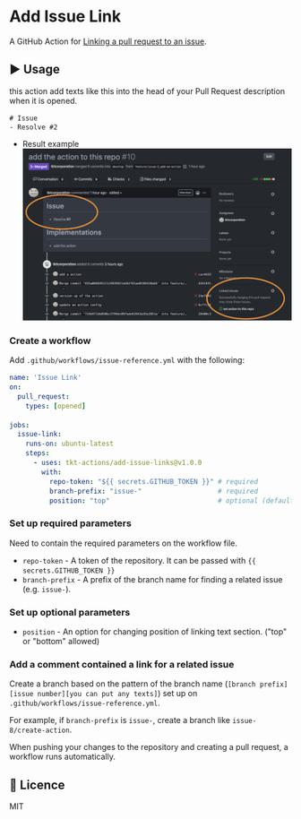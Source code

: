 # Add Issue Link
A GitHub Action for [Linking a pull request to an issue](https://help.github.com/en/enterprise/2.17/user/github/managing-your-work-on-github/linking-a-pull-request-to-an-issue).

## :arrow_forward: Usage
this action add texts like this into the head of your Pull Request description when it is opened.

```
# Issue
- Resolve #2
```

- Result example
![Linking a pull request to an issue](readmeImages/pull-request.png)

### Create a workflow

Add `.github/workflows/issue-reference.yml` with the following:

```yml
name: 'Issue Link'
on:
  pull_request:
    types: [opened]

jobs:
  issue-link:
    runs-on: ubuntu-latest
    steps:
      - uses: tkt-actions/add-issue-links@v1.0.0
        with:
          repo-token: "${{ secrets.GITHUB_TOKEN }}" # required
          branch-prefix: "issue-"                   # required
          position: "top"                           # optional (default: bottom)
```

### Set up required parameters
Need to contain the required parameters on the workflow file.

- `repo-token` - A token of the repository. It can be passed with `{{ secrets.GITHUB_TOKEN }}`
- `branch-prefix` - A prefix of the branch name for finding a related issue (e.g. `issue-`).

### Set up optional parameters

- `position` - An option for changing position of linking text section. ("top" or "bottom" allowed)

### Add a comment contained a link for a related issue
Create a branch based on the pattern of the branch name (`[branch prefix][issue number][you can put any texts]`) set up on `.github/workflows/issue-reference.yml`.

For example, if `branch-prefix` is `issue-`, create a branch like `issue-8/create-action`.

When pushing your changes to the repository and creating a pull request, a workflow runs automatically.

## :memo: Licence
MIT
